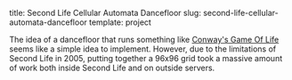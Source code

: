 title: Second Life Cellular Automata Dancefloor
slug: second-life-cellular-automata-dancefloor
template: project

The idea of a dancefloor that runs something like
[Conway's Game Of Life](http://en.wikipedia.org/wiki/Conway%27s_Game_of_Life)
seems like a simple idea to implement. However, due to the limitations
of Second Life in 2005, putting together a 96x96 grid took a massive
amount of work both inside Second Life and on outside servers.
